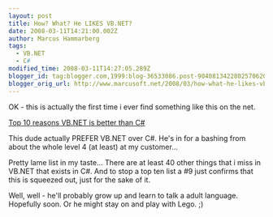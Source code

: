```yaml
---
layout: post
title: How? What? He LIKES VB.NET?
date: 2008-03-11T14:21:00.002Z
author: Marcus Hammarberg
tags:
  - VB.NET
  - C#
modified_time: 2008-03-11T14:27:05.289Z
blogger_id: tag:blogger.com,1999:blog-36533086.post-9040813422802570620
blogger_orig_url: http://www.marcusoft.net/2008/03/how-what-he-likes-vbnet.html
---
```


OK -
this is actually the first time i ever find something like this on the
net.

[Top 10 reasons VB.NET is better than
C#](http://www.vbrad.com/article.aspx?id=65)

This dude actually PREFER VB.NET over C#. He's in for a bashing from
about the whole level 4 (at least) at my customer...

Pretty lame list in my taste... There are at least 40 other things that
i miss in VB.NET that exists in C#. And to stop a top ten list a \#9
just confirms that this is squeezed out, just for the sake of it.

Well, well - he'll probably grow up and learn to talk a adult language.
Hopefully soon. Or he might stay on and play with Lego. ;)

